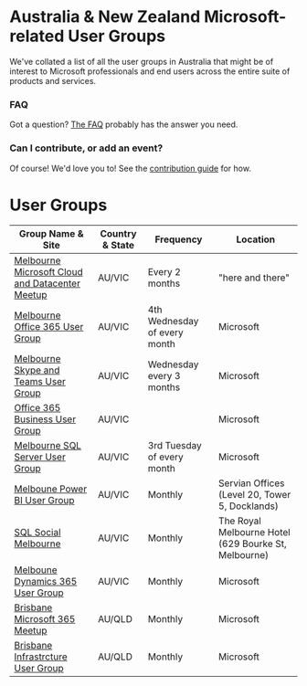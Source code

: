 # Australia & New Zealand Microsoft-related User Groups

We've collated a list of all the user groups in Australia that might be of interest to Microsoft professionals and end users across the entire suite of products and services.


### FAQ

Got a question? [The FAQ](https://github.com/loryanstrant/anzusergroups/blob/master/FAQ.md) probably has the answer you need.

### Can I contribute, or add an event?

Of course! We'd love you to! See the [contribution guide](https://github.com/loryanstrant/anzusergroups/blob/master/contributing.md) for how.

# User Groups


| Group Name & Site | Country & State | Frequency | Location |
| ----------------- | --------------- | --------- | -------- |
| [Melbourne Microsoft Cloud and Datacenter Meetup](https://www.meetup.com/Melbourne-Microsoft-Cloud-and-Datacenter-Meetup/) | AU/VIC | Every 2 months | "here and there" |
| [Melbourne Office 365 User Group](https://www.meetup.com/en-AU/Melbourne-Office-365-Meetup/) | AU/VIC | 4th Wednesday of every month | Microsoft |
| [Melbourne Skype and Teams User Group](https://www.meetup.com/en-AU/Melbourne-UC/) | AU/VIC | Wednesday every 3 months | Microsoft |
| [Office 365 Business User Group](https://www.meetup.com/en-AU/Melbourne-Office-365-Business-User-Group/) | AU/VIC |  | Microsoft |
| [Melbourne SQL Server User Group](https://melbourne.pass.org/) | AU/VIC | 3rd Tuesday of every month | Microsoft |
| [Melboune Power BI User Group](https://www.meetup.com/Power-BI-Melbourne/) | AU/VIC | Monthly | Servian Offices (Level 20, Tower 5, Docklands) |
| [SQL Social Melbourne](https://www.meetup.com/SQL-Social-Melbourne) | AU/VIC | Monthly | The Royal Melbourne Hotel (629 Bourke St, Melbourne) |
| [Melboune Dynamics 365 User Group](https://www.d365ug.com/communities/community-home?CommunityKey=6beb5933-0b8f-4ebe-b3d9-132a87182f92) | AU/VIC | Monthly | Microsoft |
| [Brisbane Microsoft 365 Meetup](https://www.365community.org/) | AU/QLD | Monthly | Microsoft |
| [Brisbane Infrastrcture User Group](http://www.bigau.org/) | AU/QLD | Monthly | Microsoft |
